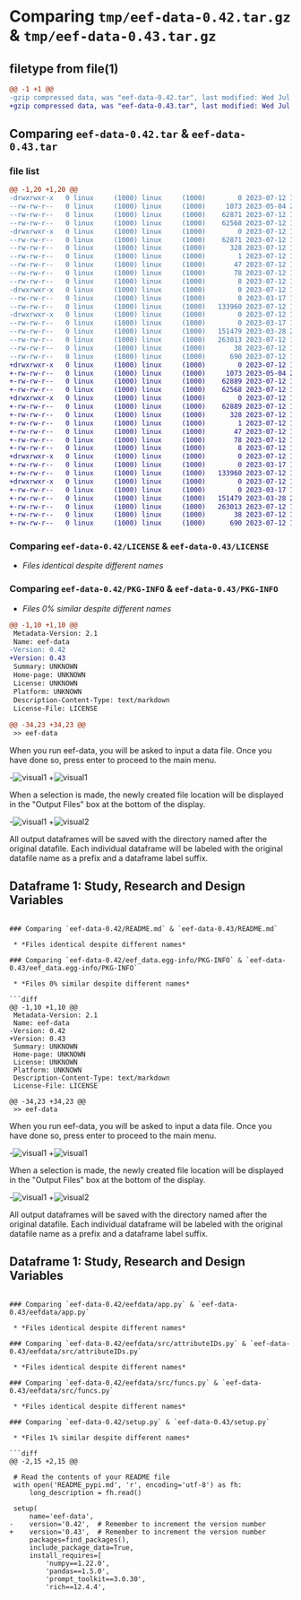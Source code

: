 # Comparing `tmp/eef-data-0.42.tar.gz` & `tmp/eef-data-0.43.tar.gz`

## filetype from file(1)

```diff
@@ -1 +1 @@
-gzip compressed data, was "eef-data-0.42.tar", last modified: Wed Jul 12 13:02:56 2023, max compression
+gzip compressed data, was "eef-data-0.43.tar", last modified: Wed Jul 12 13:06:22 2023, max compression
```

## Comparing `eef-data-0.42.tar` & `eef-data-0.43.tar`

### file list

```diff
@@ -1,20 +1,20 @@
-drwxrwxr-x   0 linux     (1000) linux     (1000)        0 2023-07-12 13:02:56.507639 eef-data-0.42/
--rw-rw-r--   0 linux     (1000) linux     (1000)     1073 2023-05-04 23:15:45.000000 eef-data-0.42/LICENSE
--rw-rw-r--   0 linux     (1000) linux     (1000)    62871 2023-07-12 13:02:56.507639 eef-data-0.42/PKG-INFO
--rw-rw-r--   0 linux     (1000) linux     (1000)    62568 2023-07-12 12:57:42.000000 eef-data-0.42/README.md
-drwxrwxr-x   0 linux     (1000) linux     (1000)        0 2023-07-12 13:02:56.503639 eef-data-0.42/eef_data.egg-info/
--rw-rw-r--   0 linux     (1000) linux     (1000)    62871 2023-07-12 13:02:56.000000 eef-data-0.42/eef_data.egg-info/PKG-INFO
--rw-rw-r--   0 linux     (1000) linux     (1000)      328 2023-07-12 13:02:56.000000 eef-data-0.42/eef_data.egg-info/SOURCES.txt
--rw-rw-r--   0 linux     (1000) linux     (1000)        1 2023-07-12 13:02:56.000000 eef-data-0.42/eef_data.egg-info/dependency_links.txt
--rw-rw-r--   0 linux     (1000) linux     (1000)       47 2023-07-12 13:02:56.000000 eef-data-0.42/eef_data.egg-info/entry_points.txt
--rw-rw-r--   0 linux     (1000) linux     (1000)       78 2023-07-12 13:02:56.000000 eef-data-0.42/eef_data.egg-info/requires.txt
--rw-rw-r--   0 linux     (1000) linux     (1000)        8 2023-07-12 13:02:56.000000 eef-data-0.42/eef_data.egg-info/top_level.txt
-drwxrwxr-x   0 linux     (1000) linux     (1000)        0 2023-07-12 13:02:56.507639 eef-data-0.42/eefdata/
--rw-rw-r--   0 linux     (1000) linux     (1000)        0 2023-03-17 12:41:41.000000 eef-data-0.42/eefdata/__init__.py
--rw-rw-r--   0 linux     (1000) linux     (1000)   133960 2023-07-12 11:54:38.000000 eef-data-0.42/eefdata/app.py
-drwxrwxr-x   0 linux     (1000) linux     (1000)        0 2023-07-12 13:02:56.507639 eef-data-0.42/eefdata/src/
--rw-rw-r--   0 linux     (1000) linux     (1000)        0 2023-03-17 12:41:42.000000 eef-data-0.42/eefdata/src/__init__.py
--rw-rw-r--   0 linux     (1000) linux     (1000)   151479 2023-03-28 21:02:40.000000 eef-data-0.42/eefdata/src/attributeIDs.py
--rw-rw-r--   0 linux     (1000) linux     (1000)   263013 2023-07-12 11:58:50.000000 eef-data-0.42/eefdata/src/funcs.py
--rw-rw-r--   0 linux     (1000) linux     (1000)       38 2023-07-12 13:02:56.507639 eef-data-0.42/setup.cfg
--rw-rw-r--   0 linux     (1000) linux     (1000)      690 2023-07-12 13:02:52.000000 eef-data-0.42/setup.py
+drwxrwxr-x   0 linux     (1000) linux     (1000)        0 2023-07-12 13:06:22.498146 eef-data-0.43/
+-rw-rw-r--   0 linux     (1000) linux     (1000)     1073 2023-05-04 23:15:45.000000 eef-data-0.43/LICENSE
+-rw-rw-r--   0 linux     (1000) linux     (1000)    62889 2023-07-12 13:06:22.498146 eef-data-0.43/PKG-INFO
+-rw-rw-r--   0 linux     (1000) linux     (1000)    62568 2023-07-12 12:57:42.000000 eef-data-0.43/README.md
+drwxrwxr-x   0 linux     (1000) linux     (1000)        0 2023-07-12 13:06:22.494145 eef-data-0.43/eef_data.egg-info/
+-rw-rw-r--   0 linux     (1000) linux     (1000)    62889 2023-07-12 13:06:22.000000 eef-data-0.43/eef_data.egg-info/PKG-INFO
+-rw-rw-r--   0 linux     (1000) linux     (1000)      328 2023-07-12 13:06:22.000000 eef-data-0.43/eef_data.egg-info/SOURCES.txt
+-rw-rw-r--   0 linux     (1000) linux     (1000)        1 2023-07-12 13:06:22.000000 eef-data-0.43/eef_data.egg-info/dependency_links.txt
+-rw-rw-r--   0 linux     (1000) linux     (1000)       47 2023-07-12 13:06:22.000000 eef-data-0.43/eef_data.egg-info/entry_points.txt
+-rw-rw-r--   0 linux     (1000) linux     (1000)       78 2023-07-12 13:06:22.000000 eef-data-0.43/eef_data.egg-info/requires.txt
+-rw-rw-r--   0 linux     (1000) linux     (1000)        8 2023-07-12 13:06:22.000000 eef-data-0.43/eef_data.egg-info/top_level.txt
+drwxrwxr-x   0 linux     (1000) linux     (1000)        0 2023-07-12 13:06:22.494145 eef-data-0.43/eefdata/
+-rw-rw-r--   0 linux     (1000) linux     (1000)        0 2023-03-17 12:41:41.000000 eef-data-0.43/eefdata/__init__.py
+-rw-rw-r--   0 linux     (1000) linux     (1000)   133960 2023-07-12 11:54:38.000000 eef-data-0.43/eefdata/app.py
+drwxrwxr-x   0 linux     (1000) linux     (1000)        0 2023-07-12 13:06:22.498146 eef-data-0.43/eefdata/src/
+-rw-rw-r--   0 linux     (1000) linux     (1000)        0 2023-03-17 12:41:42.000000 eef-data-0.43/eefdata/src/__init__.py
+-rw-rw-r--   0 linux     (1000) linux     (1000)   151479 2023-03-28 21:02:40.000000 eef-data-0.43/eefdata/src/attributeIDs.py
+-rw-rw-r--   0 linux     (1000) linux     (1000)   263013 2023-07-12 11:58:50.000000 eef-data-0.43/eefdata/src/funcs.py
+-rw-rw-r--   0 linux     (1000) linux     (1000)       38 2023-07-12 13:06:22.498146 eef-data-0.43/setup.cfg
+-rw-rw-r--   0 linux     (1000) linux     (1000)      690 2023-07-12 13:06:18.000000 eef-data-0.43/setup.py
```

### Comparing `eef-data-0.42/LICENSE` & `eef-data-0.43/LICENSE`

 * *Files identical despite different names*

### Comparing `eef-data-0.42/PKG-INFO` & `eef-data-0.43/PKG-INFO`

 * *Files 0% similar despite different names*

```diff
@@ -1,10 +1,10 @@
 Metadata-Version: 2.1
 Name: eef-data
-Version: 0.42
+Version: 0.43
 Summary: UNKNOWN
 Home-page: UNKNOWN
 License: UNKNOWN
 Platform: UNKNOWN
 Description-Content-Type: text/markdown
 License-File: LICENSE
 
@@ -34,23 +34,23 @@
 >> eef-data
 ```
 
 When you run eef-data, you will be asked to input a data file. Once you have done so, press enter to proceed to the main menu.
 
 <p align="center">
 
-![](https://github.com/JonathanReardon/ToolkitExtraction/blob/master/img/visual1.png "visual1")
+![](https://github.com/JonathanReardon/ToolkitExtraction/blob/master/img/visual1.png?raw=true "visual1")
 
 </p>
 
 When a selection is made, the newly created file location will be displayed in the "Output Files" box at the bottom of the display.
 
 <p align="center">
 
-![](https://github.com/JonathanReardon/ToolkitExtraction/blob/master/img/visual3.png "visual1")
+![](https://github.com/JonathanReardon/ToolkitExtraction/blob/master/img/visual3.png?raw=true "visual2")
 
 </p>
 
 All output dataframes will be saved with the directory named after the original datafile. Each individual dataframe will be labeled with the original datafile name as a prefix and a dataframe label suffix.
 
 ## Dataframe 1: Study, Research and Design Variables
```

### Comparing `eef-data-0.42/README.md` & `eef-data-0.43/README.md`

 * *Files identical despite different names*

### Comparing `eef-data-0.42/eef_data.egg-info/PKG-INFO` & `eef-data-0.43/eef_data.egg-info/PKG-INFO`

 * *Files 0% similar despite different names*

```diff
@@ -1,10 +1,10 @@
 Metadata-Version: 2.1
 Name: eef-data
-Version: 0.42
+Version: 0.43
 Summary: UNKNOWN
 Home-page: UNKNOWN
 License: UNKNOWN
 Platform: UNKNOWN
 Description-Content-Type: text/markdown
 License-File: LICENSE
 
@@ -34,23 +34,23 @@
 >> eef-data
 ```
 
 When you run eef-data, you will be asked to input a data file. Once you have done so, press enter to proceed to the main menu.
 
 <p align="center">
 
-![](https://github.com/JonathanReardon/ToolkitExtraction/blob/master/img/visual1.png "visual1")
+![](https://github.com/JonathanReardon/ToolkitExtraction/blob/master/img/visual1.png?raw=true "visual1")
 
 </p>
 
 When a selection is made, the newly created file location will be displayed in the "Output Files" box at the bottom of the display.
 
 <p align="center">
 
-![](https://github.com/JonathanReardon/ToolkitExtraction/blob/master/img/visual3.png "visual1")
+![](https://github.com/JonathanReardon/ToolkitExtraction/blob/master/img/visual3.png?raw=true "visual2")
 
 </p>
 
 All output dataframes will be saved with the directory named after the original datafile. Each individual dataframe will be labeled with the original datafile name as a prefix and a dataframe label suffix.
 
 ## Dataframe 1: Study, Research and Design Variables
```

### Comparing `eef-data-0.42/eefdata/app.py` & `eef-data-0.43/eefdata/app.py`

 * *Files identical despite different names*

### Comparing `eef-data-0.42/eefdata/src/attributeIDs.py` & `eef-data-0.43/eefdata/src/attributeIDs.py`

 * *Files identical despite different names*

### Comparing `eef-data-0.42/eefdata/src/funcs.py` & `eef-data-0.43/eefdata/src/funcs.py`

 * *Files identical despite different names*

### Comparing `eef-data-0.42/setup.py` & `eef-data-0.43/setup.py`

 * *Files 1% similar despite different names*

```diff
@@ -2,15 +2,15 @@
 
 # Read the contents of your README file
 with open('README_pypi.md', 'r', encoding='utf-8') as fh:
     long_description = fh.read()
 
 setup(
     name='eef-data',
-    version='0.42',  # Remember to increment the version number
+    version='0.43',  # Remember to increment the version number
     packages=find_packages(),
     include_package_data=True,
     install_requires=[
         'numpy==1.22.0',
         'pandas==1.5.0',
         'prompt_toolkit==3.0.30',
         'rich==12.4.4',
```

